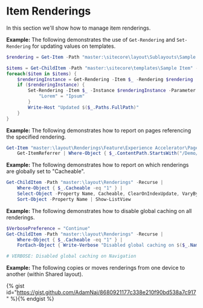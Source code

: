 # Item Renderings

In this section we'll show how to manage item renderings.

**Example:** The following demonstrates the use of `Get-Rendering` and `Set-Rendering` for updating values on templates.

```powershell
$rendering = Get-Item -Path "master:\sitecore\layout\Sublayouts\Sample Sublayout"

$items = Get-ChildItem -Path "master:\sitecore\templates\Sample Item" -Recurse 
foreach($item in $items) {
    $renderingInstance = Get-Rendering -Item $_ -Rendering $rendering 
    if ($renderingInstance) { 
        Set-Rendering -Item $_ -Instance $renderingInstance -Parameter @{ 
            "Lorem" = "Ipsum" 
        } 
        Write-Host "Updated $($_.Paths.FullPath)" 
    } 
}
```

**Example:** The following demonstrates how to report on pages referencing the specified rendering.

```powershell
Get-Item "master:\layout\Renderings\Feature\Experience Accelerator\Page Content\Page Content" | 
    Get-ItemReferrer | Where-Object { $_.ContentPath.StartsWith("/Demo/usa/Home") } | Show-ListView
```

**Example:** The following demonstrates how to report on which renderings are globally set to "Cacheable".

```powershell
Get-ChildItem -Path "master:\layout\Renderings" -Recurse | 
    Where-Object { $_.Cacheable -eq "1" } | 
    Select-Object -Property Name, Cacheable, ClearOnIndexUpdate, VaryBy* | 
    Sort-Object -Property Name | Show-ListView
```

**Example:** The following demonstrates how to disable global caching on all renderings.

```powershell
$VerbosePreference = "Continue"
Get-ChildItem -Path "master:\layout\Renderings" -Recurse | 
    Where-Object { $_.Cacheable -eq "1" } | 
    ForEach-Object { Write-Verbose "Disabled global caching on $($_.Name)"; $_.Cacheable = "0" }

# VERBOSE: Disabled global caching on Navigation
```

**Example:** The following copies or moves renderings from one device to another (within Shared layout).

{% gist id="https://gist.github.com/AdamNaj/8680921177c338e210f90bd538a7c917" %}{% endgist %}




